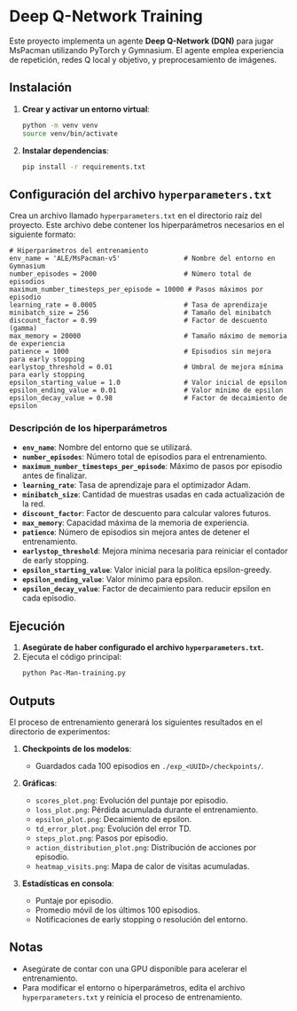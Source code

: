 # Deep Q-Network Training

Este proyecto implementa un agente **Deep Q-Network (DQN)** para jugar MsPacman utilizando PyTorch y Gymnasium. El agente emplea experiencia de repetición, redes Q local y objetivo, y preprocesamiento de imágenes.

## Instalación

1. **Crear y activar un entorno virtual**:
   ```bash
   python -m venv venv
   source venv/bin/activate
   ```

2. **Instalar dependencias**:
   ```bash
   pip install -r requirements.txt
   ```

## Configuración del archivo `hyperparameters.txt`

Crea un archivo llamado `hyperparameters.txt` en el directorio raíz del proyecto. Este archivo debe contener los hiperparámetros necesarios en el siguiente formato:

```plaintext
# Hiperparámetros del entrenamiento
env_name = 'ALE/MsPacman-v5'                # Nombre del entorno en Gymnasium
number_episodes = 2000                      # Número total de episodios
maximum_number_timesteps_per_episode = 10000 # Pasos máximos por episodio
learning_rate = 0.0005                      # Tasa de aprendizaje
minibatch_size = 256                        # Tamaño del minibatch
discount_factor = 0.99                      # Factor de descuento (gamma)
max_memory = 20000                          # Tamaño máximo de memoria de experiencia
patience = 1000                             # Episodios sin mejora para early stopping
earlystop_threshold = 0.01                  # Umbral de mejora mínima para early stopping
epsilon_starting_value = 1.0                # Valor inicial de epsilon
epsilon_ending_value = 0.01                 # Valor mínimo de epsilon
epsilon_decay_value = 0.98                  # Factor de decaimiento de epsilon
```

### Descripción de los hiperparámetros

- **`env_name`**: Nombre del entorno que se utilizará.
- **`number_episodes`**: Número total de episodios para el entrenamiento.
- **`maximum_number_timesteps_per_episode`**: Máximo de pasos por episodio antes de finalizar.
- **`learning_rate`**: Tasa de aprendizaje para el optimizador Adam.
- **`minibatch_size`**: Cantidad de muestras usadas en cada actualización de la red.
- **`discount_factor`**: Factor de descuento para calcular valores futuros.
- **`max_memory`**: Capacidad máxima de la memoria de experiencia.
- **`patience`**: Número de episodios sin mejora antes de detener el entrenamiento.
- **`earlystop_threshold`**: Mejora mínima necesaria para reiniciar el contador de early stopping.
- **`epsilon_starting_value`**: Valor inicial para la política epsilon-greedy.
- **`epsilon_ending_value`**: Valor mínimo para epsilon.
- **`epsilon_decay_value`**: Factor de decaimiento para reducir epsilon en cada episodio.

## Ejecución

1. **Asegúrate de haber configurado el archivo `hyperparameters.txt`.**
2. Ejecuta el código principal:
   ```bash
   python Pac-Man-training.py
   ```

## Outputs

El proceso de entrenamiento generará los siguientes resultados en el directorio de experimentos:

1. **Checkpoints de los modelos**:
   - Guardados cada 100 episodios en `./exp_<UUID>/checkpoints/`.

2. **Gráficas**:
   - `scores_plot.png`: Evolución del puntaje por episodio.
   - `loss_plot.png`: Pérdida acumulada durante el entrenamiento.
   - `epsilon_plot.png`: Decaimiento de epsilon.
   - `td_error_plot.png`: Evolución del error TD.
   - `steps_plot.png`: Pasos por episodio.
   - `action_distribution_plot.png`: Distribución de acciones por episodio.
   - `heatmap_visits.png`: Mapa de calor de visitas acumuladas.

3. **Estadísticas en consola**:
   - Puntaje por episodio.
   - Promedio móvil de los últimos 100 episodios.
   - Notificaciones de early stopping o resolución del entorno.

## Notas
- Asegúrate de contar con una GPU disponible para acelerar el entrenamiento.
- Para modificar el entorno o hiperparámetros, edita el archivo `hyperparameters.txt` y reinicia el proceso de entrenamiento.


